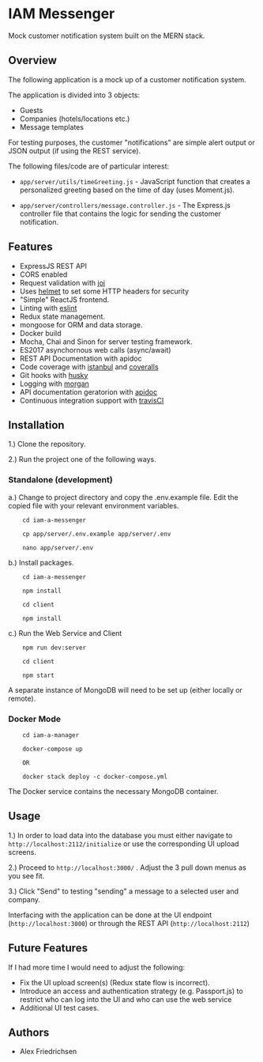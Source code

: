 # IAM Messenger
Mock customer notification system built on the MERN stack.

## Overview

The following application is a mock up of a customer notification system.


The application is divided into 3 objects:

* Guests
* Companies (hotels/locations etc.)
* Message templates

For testing purposes, the customer "notifications" are simple alert output or JSON output (if using the REST service).


The following files/code are of particular interest:

* ``app/server/utils/timeGreeting.js`` - JavaScript function that creates a personalized greeting based on the time of day (uses Moment.js).

* ``app/server/controllers/message.controller.js`` - The Express.js controller file that contains the logic for sending the customer notification.

## Features
* ExpressJS REST API
* CORS enabled
* Request validation with [joi](https://github.com/hapijs/joi)
* Uses [helmet](https://github.com/helmetjs/helmet) to set some HTTP headers for security
* "Simple" ReactJS frontend.
* Linting with [eslint](http://eslint.org)
* Redux state management.
* mongoose for ORM and data storage.
* Docker build
* Mocha, Chai and Sinon for server testing framework.
* ES2017 asynchornous web calls (async/await)
* REST API Documentation with apidoc
* Code coverage with [istanbul](https://istanbul.js.org) and [coveralls](https://coveralls.io)
* Git hooks with [husky](https://github.com/typicode/husky) 
* Logging with [morgan](https://github.com/expressjs/morgan)
* API documentation geratorion with [apidoc](http://apidocjs.com)
* Continuous integration support with [travisCI](https://travis-ci.org)


## Installation
1.) Clone the repository.

2.) Run the project one of the following ways.

   ### Standalone (development)
   a.) Change to project directory and copy the .env.example file. Edit the copied file with your relevant environment variables.
   
        cd iam-a-messenger
        
        cp app/server/.env.example app/server/.env
        
        nano app/server/.env
   
   b.) Install packages.
   
        cd iam-a-messenger
   
        npm install
        
        cd client
        
        npm install
   
   c.)  Run the Web Service and Client
        
        npm run dev:server
        
        cd client
        
        npm start

A separate instance of MongoDB will need to be set up (either locally or remote).
  
   ### Docker Mode
        cd iam-a-manager
        
        docker-compose up
        
        OR 
        
        docker stack deploy -c docker-compose.yml 
               
The Docker service contains the necessary MongoDB container.

## Usage


1.) In order to load data into the database you must either navigate to ``http://localhost:2112/initialize`` or use the corresponding UI upload screens.


2.) Proceed to ``http://localhost:3000/`` . Adjust the 3 pull down menus as you see fit.

3.) Click "Send" to testing "sending" a message to a selected user and company.



Interfacing with the application can be done at the UI endpoint (``http://localhost:3000``) or through the REST API (``http://localhost:2112``)



## Future Features

If I had more time I would need to adjust the following:

* Fix the UI upload screen(s) (Redux state flow is incorrect).
* Introduce an access and authentication strategy (e.g. Passport.js) to restrict who can log into the UI and who can use the web service
* Additional UI test cases. 
        
## Authors
* Alex Friedrichsen